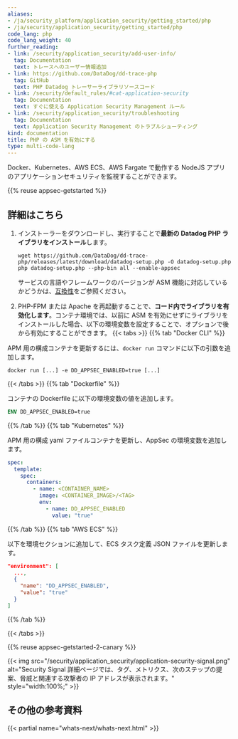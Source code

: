 ```yaml
---
aliases:
- /ja/security_platform/application_security/getting_started/php
- /ja/security/application_security/getting_started/php
code_lang: php
code_lang_weight: 40
further_reading:
- link: /security/application_security/add-user-info/
  tag: Documentation
  text: トレースへのユーザー情報追加
- link: https://github.com/DataDog/dd-trace-php
  tag: GitHub
  text: PHP Datadog トレーサーライブラリソースコード
- link: /security/default_rules/#cat-application-security
  tag: Documentation
  text: すぐに使える Application Security Management ルール
- link: /security/application_security/troubleshooting
  tag: Documentation
  text: Application Security Management のトラブルシューティング
kind: documentation
title: PHP の ASM を有効にする
type: multi-code-lang
---
```


Docker、Kubernetes、AWS ECS、AWS Fargate で動作する NodeJS アプリのアプリケーションセキュリティを監視することができます。

{{% reuse appsec-getstarted %}}

## 詳細はこちら

1. インストーラーをダウンロードし、実行することで**最新の Datadog PHP ライブラリをインストール**します。
   ```shell
   wget https://github.com/DataDog/dd-trace-php/releases/latest/download/datadog-setup.php -O datadog-setup.php
   php datadog-setup.php --php-bin all --enable-appsec
   ```
   サービスの言語やフレームワークのバージョンが ASM 機能に対応しているかどうかは、[互換性][1]をご参照ください。

2. PHP-FPM または Apache を再起動することで、**コード内でライブラリを有効化します**。コンテナ環境では、以前に ASM を有効にせずにライブラリをインストールした場合、以下の環境変数を設定することで、オプションで後から有効にすることができます。
   {{< tabs >}}
{{% tab "Docker CLI" %}}

APM 用の構成コンテナを更新するには、`docker run` コマンドに以下の引数を追加します。

```shell
docker run [...] -e DD_APPSEC_ENABLED=true [...]
```

{{< /tabs >}}
{{% tab "Dockerfile" %}}

コンテナの Dockerfile に以下の環境変数の値を追加します。

```Dockerfile
ENV DD_APPSEC_ENABLED=true
```

{{% /tab %}}
{{% tab "Kubernetes" %}}

APM 用の構成 yaml ファイルコンテナを更新し、AppSec の環境変数を追加します。

```yaml
spec:
  template:
    spec:
      containers:
        - name: <CONTAINER_NAME>
          image: <CONTAINER_IMAGE>/<TAG>
          env:
            - name: DD_APPSEC_ENABLED
              value: "true"
```

{{% /tab %}}
{{% tab "AWS ECS" %}}

以下を環境セクションに追加して、ECS タスク定義 JSON ファイルを更新します。

```json
"environment": [
  ...,
  {
    "name": "DD_APPSEC_ENABLED",
    "value": "true"
  }
]
```

{{% /tab %}}

{{< /tabs >}}

{{% reuse appsec-getstarted-2-canary %}}

{{< img src="/security/application_security/application-security-signal.png" alt="Security Signal 詳細ページでは、タグ、メトリクス、次のステップの提案、脅威と関連する攻撃者の IP アドレスが表示されます。" style="width:100%;" >}}

## その他の参考資料

{{< partial name="whats-next/whats-next.html" >}}

[1]: /ja/security/application_security/enabling/compatibility/php
